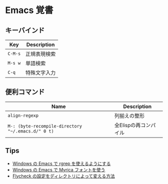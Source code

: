# Emacs 覚書

## キーバインド

| Key     | Description  |
| ------- | ------------ |
| `C-M-s` | 正規表現検索 |
| `M-s w` | 単語検索     |
| `C-q`   | 特殊文字入力 |

## 便利コマンド

| Name                                               | Description           |
| -------------------------------------------------- | --------------------- |
| `align-regexp`                                     | 列揃えの整形          |
| `M-: (byte-recompile-directory "~/.emacs.d/" 0 t)` | 全Elispの再コンパイル |

## Tips

- [Windows の Emacs で rgrep を使えるようにする](http://qiita.com/ybiquitous/items/2f2206ff7a557c4cbc11)
- [Windows の Emacs で Myrica フォントを使う](http://qiita.com/ybiquitous/items/5b319a62e9260b65bab0)
- [Flycheck の設定をディレクトリによって変える方法](http://qiita.com/ybiquitous/items/9366bc4599abf78eac54)
